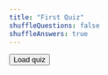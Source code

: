 ```yaml
---
title: "First Quiz"
shuffleQuestions: false
shuffleAnswers: true
---
```

<quiz>
    <button id="loadQuizButton" onclick="buildQuiz('loadQuizButton')">Load quiz</button>
    <h3 id="quiz_question"></h3>
    <div id="quiz_answers"></div>
    <div id="quiz_evaluation"></div>
</quiz>